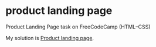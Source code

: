 # product landing page
Product Landing Page task on FreeCodeCamp (HTML–CSS)

My solution is [Product landing page](https://2020liliya.github.io/product-landing-page/).